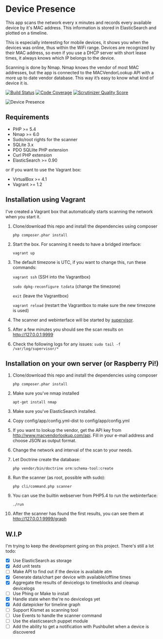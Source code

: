 Device Presence
===============
This app scans the network every x minutes and records every available device by it's MAC address.
This information is stored in ElasticSearch and plotted on a timeline.

This is especially interesting for mobile devices, it shows you when the devices was online, thus within the WiFi range.
Devices are recognized by their MAC address, so even if you use a DHCP server with short lease times, it always knows which IP belongs to the device.

Scanning is done by Nmap. Nmap knows the vendor of most MAC addresses, but the app is connected to the MACVendorLookup API with a more up to date vendor database.
This way it’s easy to know what kind of device it is.

[![Build Status](https://travis-ci.org/TrafeX/DevicePresence.png?branch=master)](https://travis-ci.org/TrafeX/DevicePresence)
[![Code Coverage](https://scrutinizer-ci.com/g/TrafeX/DevicePresence/badges/coverage.png?s=f7b20390ea47d3c3af3c42f0d72a668ea14fbed8)](https://scrutinizer-ci.com/g/TrafeX/DevicePresence/)
[![Scrutinizer Quality Score](https://scrutinizer-ci.com/g/TrafeX/DevicePresence/badges/quality-score.png?s=67482909a4c50187a3e61b9d8fd9b1872a300105)](https://scrutinizer-ci.com/g/TrafeX/DevicePresence/)

![Device Presence](http://www.trafex.nl/wp-content/uploads/2014/04/Device-Presence-Google-Chrome_066.png "Device Presence screenshot")

Requirements
------------

- PHP >= 5.4
- Nmap >= 6.0
- Sudo/root rights for the scanner
- SQLite 3.x
- PDO SQLlite PHP extension
- Curl PHP extension
- ElasticSearch >= 0.90

or if you want to use the Vagrant box:

- VirtualBox >= 4.1
- Vagrant >= 1.2

Installation using Vagrant
-------------------------
I've created a Vagrant box that automatically starts scanning the network when you start it.

1. Clone/download this repo and install the dependencies using composer

    ```php composer.phar install```

2. Start the box. For scanning it needs to have a bridged interface:

    ```vagrant up```

3. The default timezone is UTC, if you want to change this, run these commands:

    ```vagrant ssh``` (SSH into the Vagrantbox)

    ```sudo dpkg-reconfigure tzdata``` (change the timezone)

    ```exit``` (leave the Vagrantbox)

    ```vagrant reload``` (restart the Vagrantbox to make sure the new timezone is used)


4. The scanner and webinterface will be started by [supervisor](http://supervisord.org/).
5. After a few minutes you should see the scan results on http://127.0.0.1:9999

6. Check the following logs for any issues:
    ```sudo tail -f /var/log/supervisor/*```


Installation on your own server (or Raspberry Pi!)
--------------------------------------------------

1. Clone/download this repo and install the dependencies using composer

    ```php composer.phar install```

2. Make sure you've nmap installed

    ```apt-get install nmap```

3. Make sure you've ElasticSearch installed.
4. Copy config/app/config.yml-dist to config/app/config.yml
5. If you want to lookup the vendor, get the API key from http://www.macvendorlookup.com/api. Fill in your e-mail address and choose JSON as output format.
6. Change the network and interval of the scan to your needs.
7. Let Doctrine create the database:

    ```php vendor/bin/doctrine orm:schema-tool:create```

8. Run the scanner (as root, possible with sudo):

    ```php cli/command.php scanner```

9. You can use the builtin webserver from PHP5.4 to run the webinterface:

    ``` ./run ```

10. After the scanner has found the first results, you can see them at
http://127.0.0.1:9999/graph


W.I.P
-----

I'm trying to keep the development going on this project.
There's still a lot todo:


- [x] Use ElasticSearch as storage
- [x] Add unit tests
- [ ] Make API to find out if the device is available atm
- [x] Generate data/chart per device with available/offline times
- [x] Aggregate the results of devicelogs to timeblocks and cleanup devicelogs
- [ ] Use Phing or Make to install
- [x] Handle state when the're no devicelogs yet
- [x] Add datepicker for timeline graph
- [ ] Support Kismet as scanning tool
- [ ] Use Events to handle the scanner command
- [ ] Use the elasticsearch puppet module
- [ ] Add the ability to get a notification with Pushbullet when a device is discovered
